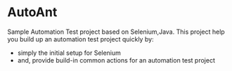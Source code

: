 # AutoAnt
Sample Automation Test project based on Selenium,Java.
This project help you build up an automation test project quickly by:
- simply the initial setup for Selenium
- and, provide build-in common actions for an automation test project